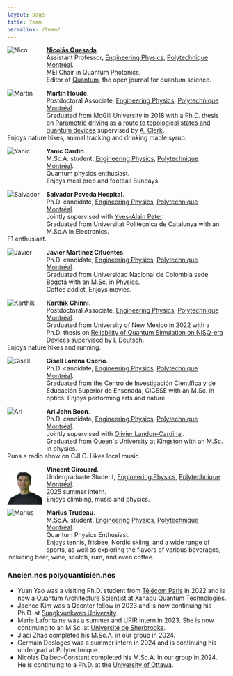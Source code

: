 ```yaml
---
layout: page
title: Team 
permalink: /team/
---
```


<img src="https://www.polymtl.ca/expertises/sites/expertises2.amigow2020.polymtl.ca/files/quesada-nicolas.jpg"
     alt="Nico"
     width="80"
     height="90"
     style="float: left; margin-right: 10px;" /> [**Nicolás Quesada**](https://www.polymtl.ca/expertises/en/quesada-nicolas).  
Assistant Professor, [Engineering Physics](https://www.polymtl.ca/phys/), [Polytechnique Montréal](https://www.polymtl.ca).  
MEI Chair in Quantum Photonics.  
Editor of [Quantum](https://quantum-journal.org/), the open journal for quantum science. 

<img src="https://github.com/polyquantique/polyquantique.github.io/raw/master/assets/images/martin.jpg"
     alt="Martin"
     width="80"
     height="90"
     style="float: left; margin-right: 10px;" /> **Martin Houde**.  
Postdoctoral Associate, [Engineering Physics](https://www.polymtl.ca/phys/), [Polytechnique Montréal](https://www.polymtl.ca).  
Graduated from McGill University in 2018 with a Ph.D. thesis on [Parametric driving as a route to topological states and quantum devices](https://escholarship.mcgill.ca/downloads/rj430699k) supervised by [A. Clerk](https://clerkgroup.uchicago.edu/).  
Enjoys nature hikes, animal tracking and drinking maple syrup.


<img src="https://github.com/polyquantique/polyquantique.github.io/raw/master/assets/images/yanic.jpeg"
     alt="Yanic"
     width="80"
     height="90"
     style="float: left; margin-right: 10px;" /> **Yanic Cardin**.  
M.Sc.A. student, [Engineering Physics](https://www.polymtl.ca/phys/), [Polytechnique Montréal](https://www.polymtl.ca).  
Quantum physics enthusiast. \
Enjoys meal prep and football Sundays. 


<img src="https://github.com/polyquantique/polyquantique.github.io/raw/master/assets/images/salvador.jpg"
     alt="Salvador"
     width="80" 
     height="90"
     style="float: left; margin-right: 10px;" /> **Salvador Poveda Hospital**.  
Ph.D. candidate, [Engineering Physics](https://www.polymtl.ca/phys/), [Polytechnique Montréal](https://www.polymtl.ca). \
Jointly supervised with [Yves-Alain Peter](https://www.polymtl.ca/phys/en/yves-alain-peter). \
Graduated from Universitat Politècnica de Catalunya with an M.Sc.A in Electronics. \
F1 enthusiast.


<img src="https://user-images.githubusercontent.com/95931266/177825256-34d87df1-e38e-4f7e-84cc-c729bcf2caa4.jpg"
     alt="Javier"
     width="80"
     height="90"
     style="float: left; margin-right: 10px;" /> **Javier Martínez Cifuentes**. \
Ph.D. candidate, [Engineering Physics](https://www.polymtl.ca/phys/), [Polytechnique Montréal](https://www.polymtl.ca). \
Graduated from Universidad Nacional de Colombia sede Bogotá with an M.Sc. in Physics. \
Coffee addict. Enjoys movies.


<img src="https://github.com/polyquantique/polyquantique.github.io/raw/master/assets/images/karthik.jpg"
     alt="Karthik"
     width="80"
     height="90"
     style="float: left; margin-right: 10px;" /> **Karthik Chinni**. \
Postdoctoral Associate, [Engineering Physics](https://www.polymtl.ca/phys/), [Polytechnique Montréal](https://www.polymtl.ca).  
Graduated from University of New Mexico in 2022 with a Ph.D. thesis on [Reliability of Quantum Simulation on NISQ-era Devices
](https://digitalrepository.unm.edu/phyc_etds/246/) supervised by [I. Deutsch](https://cquic.unm.edu/research/research-groups/deutsch-research-group/index.html).  
Enjoys nature hikes and running.


<img src="https://github.com/polyquantique/polyquantique.github.io/raw/master/assets/images/gisell.jpg"
     alt="Gisell"
     width="80"
     height="90"
     style="float: left; margin-right: 10px;" /> **Gisell Lorena Osorio**. \
Ph.D. candidate, [Engineering Physics](https://www.polymtl.ca/phys/), [Polytechnique Montréal](https://www.polymtl.ca). \
Graduated from the Centro de Investigación Científica y de Educación Superior de Ensenada, CICESE with an M.Sc. in optics. 
Enjoys performing arts and nature.


<img src="https://github.com/polyquantique/polyquantique.github.io/raw/master/assets/images/ari.jpg"
     alt="Ari"
     width="80" 
     height="90"
     style="float: left; margin-right: 10px;" /> **Ari John Boon**.  
Ph.D. candidate, [Engineering Physics](https://www.polymtl.ca/phys/), [Polytechnique Montréal](https://www.polymtl.ca). \
Jointly supervised with [Olivier Landon-Cardinal](https://www.etsmtl.ca/etudier-a-lets/corps-enseignant/olcardinal). \
Graduated from Queen's University at Kingston with an M.Sc. in physics. \
Runs a radio show on CJLO. Likes local music.


<img src="https://github.com/polyquantique/polyquantique.github.io/raw/master/assets/images/vincent.jpg"
     alt="Vincent"
     width="80"
     height="90"
     style="float: left; margin-right: 10px;" /> **Vincent Girouard**.  
Undergraduate Student, [Engineering Physics](https://www.polymtl.ca/phys/), [Polytechnique Montréal](https://www.polymtl.ca).  
2025 summer intern. \
Enjoys climbing, music and physics.

<img src="https://github.com/polyquantique/polyquantique.github.io/raw/master/assets/images/marius.jpg"
     alt="Marius"
     width="80"
     height="90"
     style="float: left; margin-right: 10px;" /> **Marius Trudeau**.  
M.Sc.A. student, [Engineering Physics](https://www.polymtl.ca/phys/), [Polytechnique Montréal](https://www.polymtl.ca).  
Quantum Physics Enthusiast. \
Enjoys tennis, frisbee, Nordic skiing, and a wide range of sports, as well as exploring the flavors of various beverages, including beer, wine, scotch, rum, and even coffee.

### Ancien.nes polyquanticien.nes
* Yuan Yao was a visiting Ph.D. student from [Télécom Paris](https://www.telecom-paris.fr) in 2022 and is now a Quantum Architecture Scientist at Xanadu Quantum Technologies.
* Jaehee Kim was a Qcenter fellow in 2023 and is now continuing his Ph.D. at [Sungkyunkwan University](https://www.skku.edu/eng/).
* Marie Lafontaine was a summer and UPIR intern in 2023. She is now continuing to an M.Sc. at [Université de Sherbrooke](https://www.usherbrooke.ca).
* Jiaqi Zhao completed his M.Sc.A. in our group in 2024.
* Germain Desloges was a summer intern in 2024 and is continuing his undergrad at Polytechnique.
* Nicolas Dalbec-Constant completed his M.Sc.A. in our group in 2024. He is continuing to a Ph.D. at the [University of Ottawa](https://uottawa.ca).
